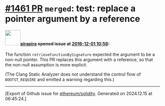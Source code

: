 # [\#1461 PR](https://github.com/ethereum/solidity/pull/1461) `merged`: test: replace a pointer argument by a reference

#### <img src="https://avatars.githubusercontent.com/u/44281?u=19789513178700ad73a6cf535a40fbbfdc1ad615&v=4" width="50">[pirapira](https://github.com/pirapira) opened issue at [2016-12-01 10:56](https://github.com/ethereum/solidity/pull/1461):

The function `retrieveFunctionBySignature` expected the argument to be a non-null pointer.  This PR replaces this argument with a reference, so that the non-null assumption is more explicit.

(The Clang Static Analyzer does not understand the control flow of `BOOTST_REQUIRE` and emitted a warning regarding this.)




-------------------------------------------------------------------------------



[Export of Github issue for [ethereum/solidity](https://github.com/ethereum/solidity). Generated on 2024.12.15 at 06:45:24.]
